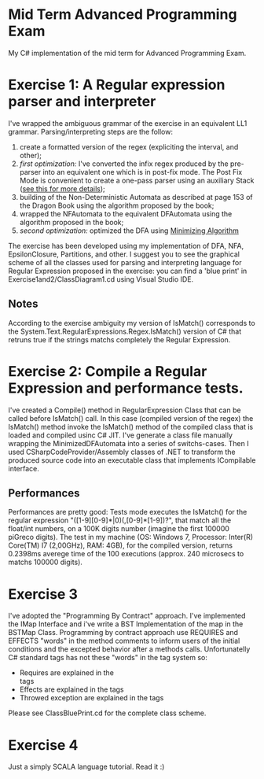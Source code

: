 Mid Term Advanced Programming Exam
=====================
My C# implementation of the mid term for Advanced Programming Exam.

# Exercise 1: A Regular expression parser and interpreter
I've wrapped the ambiguous grammar of the exercise in an equivalent LL1 grammar.
Parsing/interpreting steps are the follow:

1.  create a formatted version of the regex (expliciting the interval, and other);
2.  *first optimization:* I've converted the infix regex produced by the pre-parser into an equivalent one which is in post-fix mode. The Post Fix Mode is convenient to create a one-pass parser using an auxiliary Stack ([see this for more details](http://www.cs.man.ac.uk/~pjj/cs2121/fix.html));
3.  building of the Non-Deterministic Automata as described at page 153 of the Dragon Book using the algorithm proposed by the book;
4.  wrapped the NFAutomata to the equivalent DFAutomata using the algorithm proposed in the book;
5.  *second optimization:* optimized the DFA using [Minimizing Algorithm](http://www.cs.engr.uky.edu/~lewis/essays/compilers/min-fa.html)

The exercise has been developed using my implementation of DFA, NFA, EpsilonClosure,
Partitions, and other.
I suggest you to see the graphical scheme of all the classes used for parsing and interpreting language for Regular Expression proposed in the exercise: you can find a 'blue print' in Exercise1and2/ClassDiagram1.cd using Visual Studio IDE.

## Notes
According to the exercise ambiguity my version of IsMatch() corresponds to the System.Text.RegularExpressions.Regex.IsMatch() version of C# that retruns true if the strings matchs completely the Regular Expression.

# Exercise 2: Compile a Regular Expression and performance tests.
I've created a Compile() method in RegularExpression Class that can be called before IsMatch() call.
In this case (compiled version of the regex) the IsMatch() method invoke the IsMatch() method of the compiled class that is loaded and compiled usinc C# JIT.
I've generate a class file manually wrapping the MinimizedDFAutomata into a series of switchs-cases.
Then I used CSharpCodeProvider/Assembly classes of .NET to transform the produced source code into an executable class that implements ICompilable interface.

## Performances
Performances are pretty good: Tests mode executes the IsMatch() for the regular expression "(\[1-9\]\[0-9\]\*|0)(,\[0-9\]\*\[1-9\])?", that match all the float/int numbers, on a 100K digits number (imagine the first 100000 piGreco digits).
The test in my machine (OS: Windows 7, Processor: Inter(R) Core(TM) I7 (2,00GHz), RAM: 4GB), for the compiled version, returns 0.2398ms averege time of the 100 executions (approx. 240 microsecs to matchs 100000 digits).

# Exercise 3
I've adopted the "Programming By Contract" approach. I've implemented the IMap Interface and i've write a BST Implementation of the map in the BSTMap Class.
Programming by contract approach use REQUIRES and EFFECTS "words" in the method comments to inform users of the initial conditions and the excepted behavior after a methods calls.
Unfortunatelly C# standard tags has not these "words" in the tag system so:

* Requires are explained in the <summary> tags
* Effects are explained in the <return> tags
* Throwed exception are explained in the <exception> tags

Please see ClassBluePrint.cd for the complete class scheme.

# Exercise 4
Just a simply SCALA language tutorial. Read it :)
